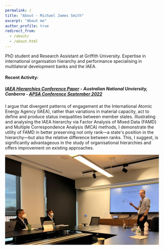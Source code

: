 ```yaml
---
permalink: /
title: "About - Michael James Smith"
excerpt: "About me"
author_profile: true
redirect_from: 
  - /about/
  - /about.html
---
```


PhD student and Research Assistant at Griffith University. Expertise in international organisation hierarchy and performance specialising in multilateral development banks and the IAEA.
  
  
  
#### Recent Activity:
##### [IAEA Hierarchies Conference Paper](/talks/2022_09_APSA_IAEA) - Australian National Unviersity, Canberra - [APSA Conference September 2022](https://politicsir.cass.anu.edu.au/events/2022-apsa-annual-conference)
I argue that divergent patterns of engagement at the International Atomic Energy Agency (IAEA), rather than variations in material capacity, act to define and produce status inequalities between member states. Illustrating and analysing the IAEA hierarchy via Factor Analysis of Mixed Data (FAMD) and Multiple Correspondence Analysis (MCA) methods, I demonstrate the utility of FAMD in better preserving not only rank—a state's position in the hierarchy—but also the relative difference between ranks. This, I suggest, is significantly advantageous in the study of organisational hierarchies and offers improvement on existing approaches. 

![International Relations Stream #3, Monday September 26 2022](/images/APSA_2022_09_Talk_Image.png)

